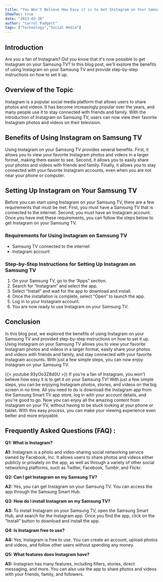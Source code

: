 ```yaml
---
title: "You Won't Believe How Easy it is to Get Instagram on Your Samsung TV!"
ShowToc: true 
date: "2023-03-30"
author: "Carrol Padgett" 
tags: ["Technology","Social Media"]
---
```

## Introduction

Are you a fan of Instagram? Did you know that it's now possible to get Instagram on your Samsung TV? In this blog post, we'll explore the benefits of using Instagram on your Samsung TV and provide step-by-step instructions on how to set it up. 

## Overview of the Topic

Instagram is a popular social media platform that allows users to share photos and videos. It has become increasingly popular over the years, and many people use it to stay connected with friends and family. With the introduction of Instagram on Samsung TV, users can now view their favorite Instagram photos and videos on their television. 

## Benefits of Using Instagram on Samsung TV

Using Instagram on your Samsung TV provides several benefits. First, it allows you to view your favorite Instagram photos and videos in a larger format, making them easier to see. Second, it allows you to easily share your photos and videos with friends and family. Finally, it allows you to stay connected with your favorite Instagram accounts, even when you are not near your phone or computer. 

## Setting Up Instagram on Your Samsung TV

Before you can start using Instagram on your Samsung TV, there are a few requirements that must be met. First, you must have a Samsung TV that is connected to the internet. Second, you must have an Instagram account. Once you have met these requirements, you can follow the steps below to get Instagram on your Samsung TV. 

### Requirements for Using Instagram on Samsung TV

- Samsung TV connected to the internet
- Instagram account

### Step-by-Step Instructions for Setting Up Instagram on Samsung TV

1. On your Samsung TV, go to the “Apps” section.
2. Search for “Instagram” and select the app.
3. Select “Install” and wait for the app to download and install.
4. Once the installation is complete, select “Open” to launch the app.
5. Log in to your Instagram account.
6. You are now ready to use Instagram on your Samsung TV.

## Conclusion

In this blog post, we explored the benefits of using Instagram on your Samsung TV and provided step-by-step instructions on how to set it up. Using Instagram on your Samsung TV allows you to view your favorite Instagram photos and videos in a larger format, easily share your photos and videos with friends and family, and stay connected with your favorite Instagram accounts. With just a few simple steps, you can now enjoy Instagram on your Samsung TV.

{{< youtube 93yOo3Z8d0U >}} 
If you're a fan of Instagram, you won't believe how easy it is to get it on your Samsung TV! With just a few simple steps, you can be enjoying Instagram photos, stories, and videos on the big screen in no time. All you need to do is download the Instagram app from the Samsung Smart TV app store, log in with your account details, and you're good to go. Now you can enjoy all the amazing content from Instagram on your TV, without having to be stuck looking at your phone or tablet. With this easy process, you can make your viewing experience even better and more enjoyable.

## Frequently Asked Questions (FAQ) :
**Q1: What is Instagram?**

**A1:** Instagram is a photo and video-sharing social networking service owned by Facebook, Inc. It allows users to share photos and videos either publicly or privately on the app, as well as through a variety of other social networking platforms, such as Twitter, Facebook, Tumblr, and Flickr.

**Q2: Can I get Instagram on my Samsung TV?**

**A2:** Yes, you can get Instagram on your Samsung TV. You can access the app through the Samsung Smart Hub. 

**Q3: How do I install Instagram on my Samsung TV?**

**A3:** To install Instagram on your Samsung TV, open the Samsung Smart Hub, and search for the Instagram app. Once you find the app, click on the “Install” button to download and install the app. 

**Q4: Is Instagram free to use?**

**A4:** Yes, Instagram is free to use. You can create an account, upload photos and videos, and follow other users without spending any money. 

**Q5: What features does Instagram have?**

**A5:** Instagram has many features, including filters, stories, direct messaging, and more. You can also use the app to share photos and videos with your friends, family, and followers.


